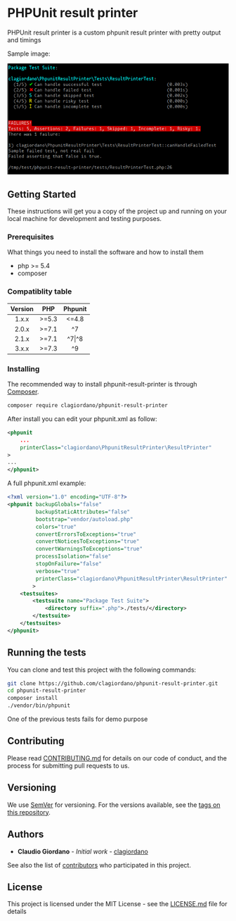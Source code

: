 # PHPUnit result printer

PHPUnit result printer is a custom phpunit result printer with pretty output and timings

Sample image:

![sample_output.png](sample_output.png)

## Getting Started

These instructions will get you a copy of the project up and running on your local machine for development and testing purposes.

### Prerequisites

What things you need to install the software and how to install them

- php >= 5.4
- composer

### Compatiblity table

Version | PHP | Phpunit
:---: | :---: | :---:
1.x.x | >=5.3 | <=4.8
2.0.x | >=7.1 | ^7
2.1.x | >=7.1 | ^7\|^8
3.x.x | >=7.3 | ^9

### Installing

The recommended way to install phpunit-result-printer is through [Composer](https://getcomposer.org).

```bash
composer require clagiordano/phpunit-result-printer
```

After install you can edit your phpunit.xml as follow:

```xml
<phpunit
    ...
    printerClass="clagiordano\PhpunitResultPrinter\ResultPrinter"
>
...
</phpunit>
```

A full phpunit.xml example:

```xml
<?xml version="1.0" encoding="UTF-8"?>
<phpunit backupGlobals="false"
         backupStaticAttributes="false"
         bootstrap="vendor/autoload.php"
         colors="true"
         convertErrorsToExceptions="true"
         convertNoticesToExceptions="true"
         convertWarningsToExceptions="true"
         processIsolation="false"
         stopOnFailure="false"
         verbose="true"
         printerClass="clagiordano\PhpunitResultPrinter\ResultPrinter"
        >
    <testsuites>
        <testsuite name="Package Test Suite">
            <directory suffix=".php">./tests/</directory>
        </testsuite>
    </testsuites>
</phpunit>
```

## Running the tests

You can clone and test this project with the following commands:

```bash
git clone https://github.com/clagiordano/phpunit-result-printer.git
cd phpunit-result-printer
composer install
./vendor/bin/phpunit
```

One of the previous tests fails for demo purpose

## Contributing

Please read [CONTRIBUTING.md](https://gist.github.com/PurpleBooth/b24679402957c63ec426) for details on our code of conduct, and the process for submitting pull requests to us.

## Versioning

We use [SemVer](http://semver.org/) for versioning. For the versions available, see the [tags on this repository](https://github.com/your/project/tags).

## Authors

* **Claudio Giordano** - *Initial work* - [clagiordano](https://github.com/clagiordano)

See also the list of [contributors](CONTRIBUTORS.md) who participated in this project.

## License

This project is licensed under the MIT License - see the [LICENSE.md](LICENSE.md) file for details
